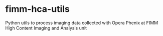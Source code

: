 # fimm-hca-utils
Python utils to process imaging data collected with Opera Phenix at FIMM High Content Imaging and Analysis unit
